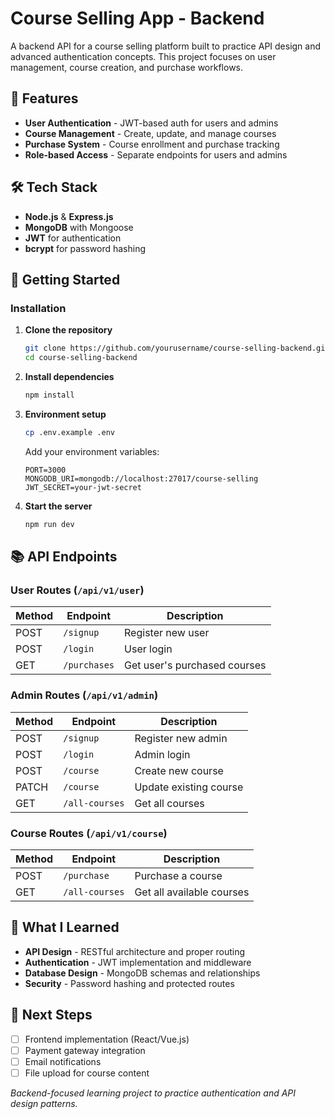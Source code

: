 # Course Selling App - Backend

A backend API for a course selling platform built to practice API design and advanced authentication concepts. This project focuses on user management, course creation, and purchase workflows.

## 🚀 Features

- **User Authentication** - JWT-based auth for users and admins
- **Course Management** - Create, update, and manage courses
- **Purchase System** - Course enrollment and purchase tracking
- **Role-based Access** - Separate endpoints for users and admins

## 🛠️ Tech Stack

- **Node.js** & **Express.js**
- **MongoDB** with Mongoose
- **JWT** for authentication
- **bcrypt** for password hashing

## 🚦 Getting Started

### Installation

1. **Clone the repository**

   ```bash
   git clone https://github.com/yourusername/course-selling-backend.git
   cd course-selling-backend
   ```

2. **Install dependencies**

   ```bash
   npm install
   ```

3. **Environment setup**

   ```bash
   cp .env.example .env
   ```

   Add your environment variables:

   ```env
   PORT=3000
   MONGODB_URI=mongodb://localhost:27017/course-selling
   JWT_SECRET=your-jwt-secret
   ```

4. **Start the server**
   ```bash
   npm run dev
   ```

## 📚 API Endpoints

### User Routes (`/api/v1/user`)

| Method | Endpoint     | Description                  |
| ------ | ------------ | ---------------------------- |
| POST   | `/signup`    | Register new user            |
| POST   | `/login`     | User login                   |
| GET    | `/purchases` | Get user's purchased courses |

### Admin Routes (`/api/v1/admin`)

| Method | Endpoint       | Description            |
| ------ | -------------- | ---------------------- |
| POST   | `/signup`      | Register new admin     |
| POST   | `/login`       | Admin login            |
| POST   | `/course`      | Create new course      |
| PATCH  | `/course`      | Update existing course |
| GET    | `/all-courses` | Get all courses        |

### Course Routes (`/api/v1/course`)

| Method | Endpoint       | Description               |
| ------ | -------------- | ------------------------- |
| POST   | `/purchase`    | Purchase a course         |
| GET    | `/all-courses` | Get all available courses |

## 🎯 What I Learned

- **API Design** - RESTful architecture and proper routing
- **Authentication** - JWT implementation and middleware
- **Database Design** - MongoDB schemas and relationships
- **Security** - Password hashing and protected routes

## 🚧 Next Steps

- [ ] Frontend implementation (React/Vue.js)
- [ ] Payment gateway integration
- [ ] Email notifications
- [ ] File upload for course content

_Backend-focused learning project to practice authentication and API design patterns._
